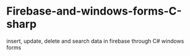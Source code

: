 # Firebase-and-windows-forms-C-sharp
insert, update, delete and search data in firebase through C# windows forms
